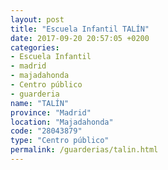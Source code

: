 ```yaml
---
layout: post
title: "Escuela Infantil TALÍN"
date: 2017-09-20 20:57:05 +0200
categories:
- Escuela Infantil
- madrid
- majadahonda
- Centro público
- guarderia
name: "TALÍN"
province: "Madrid"
location: "Majadahonda"
code: "28043879"
type: "Centro público"
permalink: /guarderias/talin.html
---
```

